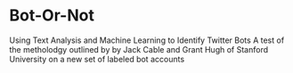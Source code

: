 # Bot-Or-Not
Using Text Analysis and Machine Learning to Identify Twitter Bots
A test of the metholodgy outlined by by Jack Cable and Grant Hugh of Stanford University on a new set of labeled bot accounts
